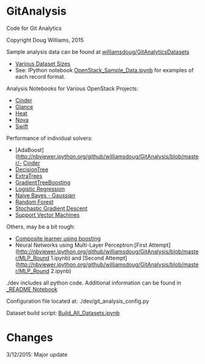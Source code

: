 GitAnalysis
===========

Code for Git Analytics

Copyright Doug Williams, 2015

Sample analysis data can be found at [williamsdoug/GitAnalyticsDatasets](https://github.com/williamsdoug/GitAnalyticsDatasets)
- [Various Dataset Sizes](http://nbviewer.ipython.org/github/williamsdoug/GitAnalysis/blob/master/Dataset_Sizes.ipynb)
- See: IPython notebook [OpenStack_Sample_Data.ipynb](http://nbviewer.ipython.org/github/williamsdoug/GitAnalysis/blob/master/OpenStack_Sample_Data.ipynb) for examples of each record format.

Analysis Notebooks for Various OpenStack Projects:
- [Cinder](http://nbviewer.ipython.org/github/williamsdoug/GitAnalysis/blob/master/Analysis_of_Cinder.ipynb)
- [Glance](http://nbviewer.ipython.org/github/williamsdoug/GitAnalysis/blob/master/Analysis_of_Glance.ipynb)
- [Heat](http://nbviewer.ipython.org/github/williamsdoug/GitAnalysis/blob/master/Analysis_of_Heat.ipynb)
- [Nova](http://nbviewer.ipython.org/github/williamsdoug/GitAnalysis/blob/master/Analysis_of_Nova.ipynb)
- [Swift](http://nbviewer.ipython.org/github/williamsdoug/GitAnalysis/blob/master/Analysis_of_Swift.ipynb)


Performance of individual solvers:

- [AdaBoost](http://nbviewer.ipython.org/github/williamsdoug/GitAnalysis/blob/master/- [Cinder](http://nbviewer.ipython.org/github/williamsdoug/GitAnalysis/blob/master/Curves_AdaBoost.ipynb)
- [DecisionTree](http://nbviewer.ipython.org/github/williamsdoug/GitAnalysis/blob/master/Curves_DecisionTree.ipynb)
- [ExtraTrees](http://nbviewer.ipython.org/github/williamsdoug/GitAnalysis/blob/master/Curves_ExtraTree.ipynb)
- [GradientTreeBoosting](http://nbviewer.ipython.org/github/williamsdoug/GitAnalysis/blob/master/Curves_GradientTreeBoosting.ipynb)
- [Logistic Regression](http://nbviewer.ipython.org/github/williamsdoug/GitAnalysis/blob/master/Curves_LogisticRegression.ipynb)
- [Naive Bayes - Gaussian](http://nbviewer.ipython.org/github/williamsdoug/GitAnalysis/blob/master/Curves_NaiveBayes.ipynb)
- [Random Forest](http://nbviewer.ipython.org/github/williamsdoug/GitAnalysis/blob/master/Curves_RandomForest.ipynb)
- [Stochastic Gradient Descent](http://nbviewer.ipython.org/github/williamsdoug/GitAnalysis/blob/master/Curves_SGD.ipynb)
- [Support Vector Machines](http://nbviewer.ipython.org/github/williamsdoug/GitAnalysis/blob/master/Curves_SVM.ipynb)


Others, may be a bit rough:
- [Composite learner using boosting](http://nbviewer.ipython.org/github/williamsdoug/GitAnalysis/blob/master/Composite_Learner.ipynb)
- Neural Networks using Multi-Layer Perceptron:[First Attempt](http://nbviewer.ipython.org/github/williamsdoug/GitAnalysis/blob/master/MLP_Round 1.ipynb) and [Second Attempt](http://nbviewer.ipython.org/github/williamsdoug/GitAnalysis/blob/master/MLP_Round 2.ipynb)

./dev includes all python code.
Additional information can be found in [_README Notebook](http://nbviewer.ipython.org/github/williamsdoug/GitAnalysis/blob/master/_README.ipynb)

Configuration file located at: ./dev/git_analysis_config.py

Dataset build script: [Build_All_Datasets.ipynb](http://nbviewer.ipython.org/github/williamsdoug/GitAnalysis/blob/master/Build_All_Datasets.ipynb)


Changes
=======

3/12/2015: Major update
